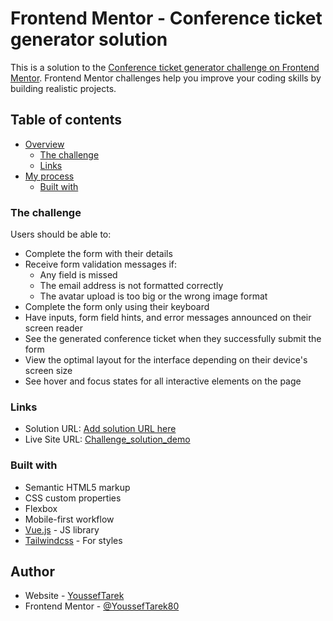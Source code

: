 # Frontend Mentor - Conference ticket generator solution

This is a solution to the [Conference ticket generator challenge on Frontend Mentor](https://www.frontendmentor.io/challenges/conference-ticket-generator-oq5gFIU12w). Frontend Mentor challenges help you improve your coding skills by building realistic projects. 

## Table of contents

- [Overview](#overview)
  - [The challenge](#the-challenge)
  - [Links](#links)
- [My process](#my-process)
  - [Built with](#built-with)


### The challenge

Users should be able to:

- Complete the form with their details
- Receive form validation messages if:
  - Any field is missed
  - The email address is not formatted correctly
  - The avatar upload is too big or the wrong image format
- Complete the form only using their keyboard
- Have inputs, form field hints, and error messages announced on their screen reader
- See the generated conference ticket when they successfully submit the form
- View the optimal layout for the interface depending on their device's screen size
- See hover and focus states for all interactive elements on the page


### Links

- Solution URL: [Add solution URL here](https://your-solution-url.com)
- Live Site URL: [Challenge_solution_demo]([https://your-live-site-url.com](https://frontend-mentor-challenge1-umber.vercel.app/))

### Built with

- Semantic HTML5 markup
- CSS custom properties
- Flexbox
- Mobile-first workflow
- [Vue.js](https://vuejs.org/) - JS library
- [Tailwindcss](https://tailwindcss.com/docs/installation/using-vite) - For styles

## Author

- Website - [YoussefTarek](https://resume-sand-mu.vercel.app/)
- Frontend Mentor - [@YoussefTarek80](https://www.frontendmentor.io/profile/YoussefTarek80)



